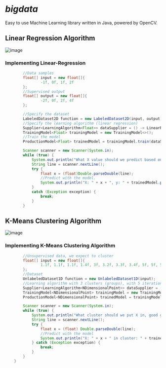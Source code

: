 # *bigdata*
Easy to use Machine Learning library written in Java, powered by OpenCV.

## Linear Regression Algorithm
![image](https://github.com/user-attachments/assets/b7c6386d-448c-41f1-a976-ccfd441b00e1)

### Implementing Linear-Regression
```java
        //Data samples
        float[] input = new float[]{
                -1f, 0f, 1f, 2f
        };
        //Supervised output
        float[] output = new float[]{
                -2f, 0f, 2f, 4f
        };

        //Specify the dataset
        LabeledDataset2D function = new LabeledDataset2D(input, output);
        //Specify the learning algorithm (linear regression)
        Supplier<LearningAlgorithm<Float>> dataSupplier = () -> LinearRegressionAlgorithm.build(function);
        TrainingModel<Float> trainingModel = new TrainingModel<>();
        //Train the model
        ProductionModel<Float> trainedModel = trainingModel.train(dataSupplier);

        Scanner scanner = new Scanner(System.in);
        while (true) {
            System.out.println("What X value should we predict based on the data?");
            String line = scanner.nextLine();
            try {
                float x = (float)Double.parseDouble(line);
                //Predict with the model.
                System.out.println("X: " + x + ", y: " + trainedModel.predict(x));
            }
            catch (Exception exception) {
                break;
            }
        }
```

## K-Means Clustering Algorithm
![image](https://github.com/user-attachments/assets/7a105f4c-fa4b-459a-939b-5c745e031ee9)

### Implementing K-Means Clustering Algorithm
```java
        //Unsupervised data, we expect to cluster
        float[] input = new float[]{
                1.1f, 1.1f, 1.1f, 1.4f, 3f, 3.2f, 3.3f, 3.4f, 5f, 5f, 5f
        };
        //Dataset
        UnlabeledDataset1D function = new UnlabeledDataset1D(input);
        //Learning algorithm with 3 clusters (groups), with 5 iterations
        Supplier<LearningAlgorithm<NDimensionalPoint>> dataSupplier = () -> KMeansClusteringAlgorithm.build(3, function, 5);
        TrainingModel<NDimensionalPoint> trainingModel = new TrainingModel<>();
        ProductionModel<NDimensionalPoint> trainedModel = trainingModel.train(dataSupplier);

        Scanner scanner = new Scanner(System.in);
        while (true) {
            System.out.println("What cluster should we put X in, good grades (1), mid grades (2), bad grades (3)");
            String line = scanner.nextLine();
            try {
                float x = (float) Double.parseDouble(line);
                //Predict with the model
                System.out.println("X: " + x + " in cluster: " + trainedModel.predict(new NDimensionalPoint(x)));
            } catch (Exception exception) {
                break;
            }
        }
    }
```
